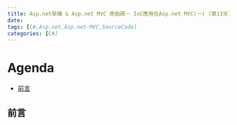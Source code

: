 ```yaml
---
title: Asp.net架構 & Asp.net MVC 原始碼－ IoC應用在Asp.net MVC(一) (第13天)
date: 
tags: [C#,Asp.net,Asp.net-MVC,SourceCode]
categories: [C#]
---
```

# Agenda<!-- omit in toc -->
- [前言](#%E5%89%8D%E8%A8%80)

## 前言